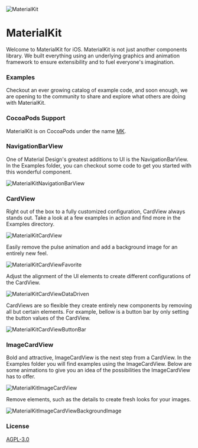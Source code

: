 ![MaterialKit](http://www.materialkit.io/MK/MaterialKit.png)

# MaterialKit

Welcome to MaterialKit for iOS. MaterialKit is not just another components library. We built everything using an underlying graphics and animation framework to ensure extensibility and to fuel everyone's imagination.

### Examples

Checkout an ever growing catalog of example code, and soon enough, we are opening to the community to share and explore what others are doing with MaterialKit.

### CocoaPods Support

MaterialKit is on CocoaPods under the name [MK](https://cocoapods.org/?q=MK).

### NavigationBarView

One of Material Design's greatest additions to UI is the NavigationBarView. In the Examples folder, you can checkout some code to get you started with this wonderful component.

![MaterialKitNavigationBarView](http://www.materialkit.io/MK/MaterialKitNavigationBarView.gif)

### CardView

Right out of the box to a fully customized configuration, CardView always stands out. Take a look at a few examples in action and find more in the Examples directory.

![MaterialKitCardView](http://www.materialkit.io/MK/MaterialKitCardView.gif)

Easily remove the pulse animation and add a background image for an entirely new feel.

![MaterialKitCardViewFavorite](http://www.materialkit.io/MK/MaterialKitCardViewFavorite.gif)

Adjust the alignment of the UI elements to create different configurations of the CardView.

![MaterialKitCardViewDataDriven](http://www.materialkit.io/MK/MaterialKitCardViewDataDriven.gif)

CardViews are so flexible they create entirely new components by removing all but certain elements. For example, bellow is a button bar by only setting the button values of the CardView.

![MaterialKitCardViewButtonBar](http://www.materialkit.io/MK/MaterialKitCardViewButtonBar.gif)

### ImageCardView

Bold and attractive, ImageCardView is the next step from a CardView. In the Examples folder you will find examples using the ImageCardView. Below are some animations to give you an idea of the possibilities the ImageCardView has to offer.

![MaterialKitImageCardView](http://www.materialkit.io/MK/MaterialKitImageCardView.gif)

Remove elements, such as the details to create fresh looks for your images.

![MaterialKitImageCardViewBackgroundImage](http://www.materialkit.io/MK/MaterialKitImageCardViewBackgroundImage.gif)

### License

[AGPL-3.0](http://choosealicense.com/licenses/agpl-3.0/)
